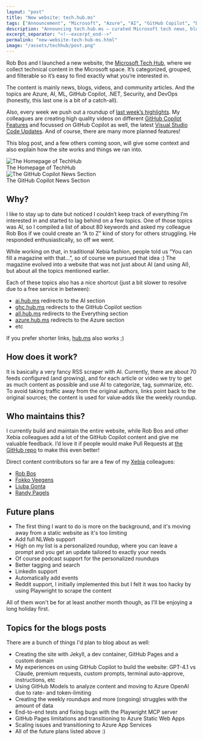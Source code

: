 ```yaml
---
layout: "post"
title: "New website: tech.hub.ms"
tags: ["Announcement", "Microsoft", "Azure", "AI", "GitHub Copilot", "DevOps", "Developer Tools", "Site Launch", "Roundups"]
description: "Announcing tech.hub.ms — curated Microsoft tech news, blogs, and videos with AI-powered categorization, tagging, and summaries, plus weekly roundups."
excerpt_separator: "<!--excerpt_end-->"
permalink: "new-website-tech-hub-ms.html"
image: "/assets/techhub/post.png"
---
```


Rob Bos and I launched a new website, the [Microsoft Tech Hub](https://tech.hub.ms), where we collect technical content in the Microsoft space. It’s categorized, grouped, and filterable so it’s easy to find exactly what you’re interested in.

The content is mainly news, blogs, videos, and community articles. And the topics are Azure, AI, ML, GitHub Copilot, .NET, Security, and DevOps (honestly, this last one is a bit of a catch-all).

Also, every week we push out a roundup of [last week’s highlights](https://hub.ms/2025-08-25-Weekly-AI-and-Tech-News-Roundup.html). My colleagues are creating high quality videos on different [GitHub Copilot Features](https://hub.ms/github-copilot/features.html) and focussed on GitHub Copilot as well, the latest [Visual Studio Code Updates](https://hub.ms/github-copilot/vscode-updates.html). And of course, there are many more planned features!<!--excerpt_end-->

This blog post, and a few others coming soon, will give some context and also explain how the site works and things we ran into.

<div class="image-gallery">
  <div class="image-item">
    <img src="{{ "/assets/techhub/homepage.png" | relative_url }}" alt="The Homepage of TechHub">
    <div class="image-caption">The Homepage of TechHub</div>
  </div>
  <div class="image-item">
    <img src="{{ "/assets/techhub/ghc-news.png" | relative_url }}" alt="The GitHub Copilot News Section">
    <div class="image-caption">The GitHub Copilot News Section</div>
  </div>
</div>

## Why?

I like to stay up to date but noticed I couldn’t keep track of everything I’m interested in and started to lag behind on a few topics. One of those topics was AI, so I compiled a list of about 80 keywords and asked my colleague Rob Bos if we could create an “A to Z” kind of story for others struggling. He responded enthusiastically, so off we went.

While working on that, in traditional Xebia fashion, people told us “You can fill a magazine with that…”, so of course we pursued that idea :) The magazine evolved into a website that was not just about AI (and using AI), but about all the topics mentioned earlier.

Each of these topics also has a nice shortcut (just a bit slower to resolve due to a free service in between):

- [ai.hub.ms](https://ai.hub.ms) redirects to the AI section
- [ghc.hub.ms](https://ghc.hub.ms) redirects to the GitHub Copilot section
- [all.hub.ms](https://all.hub.ms) redirects to the Everything section
- [azure.hub.ms](https://azure.hub.ms) redirects to the Azure section
- etc

If you prefer shorter links, [hub.ms](https://hub.ms) also works ;)

## How does it work?

It is basically a very fancy RSS scraper with AI. Currently, there are about 70 feeds configured (and growing), and for each article or video we try to get as much content as possible and use AI to categorize, tag, summarize, etc. To avoid taking traffic away from the original authors, links point back to the original sources; the content is used for value‑adds like the weekly roundup.

## Who maintains this?

I currently build and maintain the entire website, while Rob Bos and other Xebia colleagues add a lot of the GitHub Copilot content and give me valuable feedback. I’d love it if people would make Pull Requests at [the GitHub repo](https://github.com/techhubms/techhub) to make this even better!

Direct content contributors so far are a few of my [Xebia](https://xebia.com) colleagues:

- [Rob Bos](https://github.com/rajbos)
- [Fokko Veegens](https://github.com/FokkoVeegens)
- [Liuba Gonta](https://github.com/liubchigo)
- [Randy Pagels](https://github.com/PagelsR)

## Future plans

- The first thing I want to do is more on the background, and it's moving away from a static website as it's too limiting
- Add full NLWeb support
- High on my list is a personalized roundup, where you can leave a prompt and you get an update tailored to exactly your needs
- Of course podcast support for the personalized roundups
- Better tagging and search
- LinkedIn support
- Automatically add events
- Reddit support, I initially implemented this but I felt it was too hacky by using Playwright to scrape the content

All of them won't be for at least another month though, as I'll be enjoying a long holiday first.

## Topics for the blogs posts

There are a bunch of things I'd plan to blog about as well:

- Creating the site with Jekyll, a dev container, GitHub Pages and a custom domain
- My experiences on using GitHub Copilot to build the website: GPT-4.1 vs Claude, premium requests, custom prompts, terminal auto-approve, instructions, etc
- Using GitHub Models to analyze content and moving to Azure OpenAI due to rate- and token-limiting
- Creating the weekly roundups and more (ongoing) struggles with the amount of data
- End-to-end tests and fixing bugs with the Playwright MCP server
- GitHub Pages limitations and transitioning to Azure Static Web Apps
- Scaling issues and transitioning to Azure App Services
- All of the future plans listed above :)
